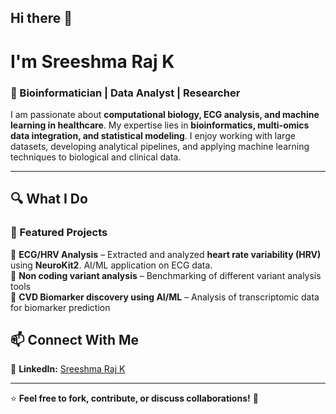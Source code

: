 ## Hi there 👋  

# I'm Sreeshma Raj K  
### 🔬 Bioinformatician | Data Analyst | Researcher  

I am passionate about **computational biology, ECG analysis, and machine learning in healthcare**. My expertise lies in **bioinformatics, multi-omics data integration, and statistical modeling**. I enjoy working with large datasets, developing analytical pipelines, and applying machine learning techniques to biological and clinical data.  

---

## 🔍 **What I Do**  
### 🧬 Featured Projects  
🔹 **ECG/HRV Analysis** – Extracted and analyzed **heart rate variability (HRV)** using **NeuroKit2**. AI/ML application on ECG data.<br> 
🔹 **Non coding variant analysis** – Benchmarking of different variant analysis tools  <br>
🔹 **CVD Biomarker discovery using AI/ML** – Analysis of  transcriptomic data for biomarker prediction



## 📫 **Connect With Me**  
💼 **LinkedIn:** [Sreeshma Raj K](https://www.linkedin.com/in/sreeshma-raj-k-942b13275/)

---

⭐ **Feel free to fork, contribute, or discuss collaborations!** 🚀  
